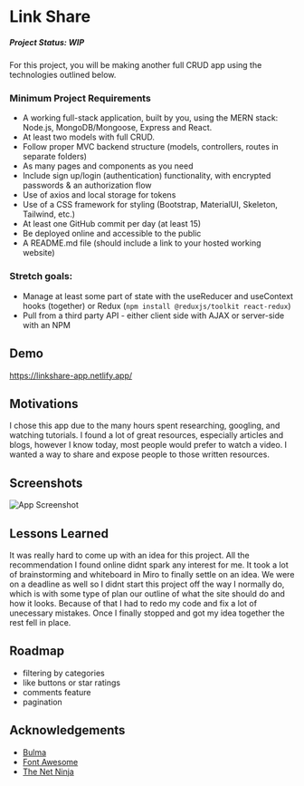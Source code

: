 # Link Share

##### Project Status: WIP

For this project, you will be making another full CRUD app using the technologies outlined below.

### Minimum Project Requirements
- A working full-stack application, built by you, using the MERN stack: Node.js, MongoDB/Mongoose, Express and React.
- At least two models with full CRUD.
- Follow proper MVC backend structure (models, controllers, routes in separate folders)
- As many pages and components as you need
- Include sign up/login (authentication) functionality, with encrypted passwords & an authorization flow
- Use of axios and local storage for tokens
- Use of a CSS framework for styling (Bootstrap, MaterialUI, Skeleton, Tailwind, etc.)
- At least one GitHub commit per day (at least 15)
- Be deployed online and accessible to the public
- A README.md file (should include a link to your hosted working website) 

### Stretch goals:
- Manage at least some part of state with the useReducer and useContext hooks (together) or Redux (`npm install @reduxjs/toolkit react-redux`) 
- Pull from a third party API - either client side with AJAX or server-side with an NPM

## Demo
https://linkshare-app.netlify.app/

## Motivations

I chose this app due to the many hours spent researching, googling, and watching tutorials. I found a lot of great resources, especially articles and blogs, however I know today, most people would prefer to watch a video. I wanted a way to share and expose people to those written resources.

## Screenshots
![App Screenshot](https://i.imgur.com/17h83Fal.png)

## Lessons Learned
It was really hard to come up with an idea for this project. All the recommendation I found online didnt spark any interest for me. It took a lot of brainstorming and whiteboard in Miro to finally settle on an idea. We were on a deadline as well so I didnt start this project off the way I normally do, which is with some type of plan our outline of what the site should do and how it looks. Because of that I had to redo my code and fix a lot of unecessary mistakes. Once I finally stopped and got my idea together the rest fell in place.

## Roadmap
- filtering by categories
- like buttons or star ratings
- comments feature
- pagination

## Acknowledgements

 - [Bulma](https://bulma.io/)
 - [Font Awesome](https://fontawesome.com/)
 - [The Net Ninja](https://www.youtube.com/c/TheNetNinja)
